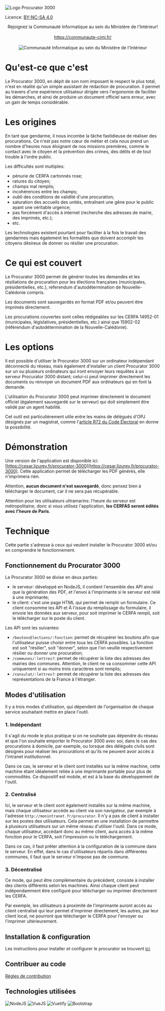![Logo Procurator 3000][logo_procurator]

Licence: [BY-NC-SA 4.0](./LICENCE.md)


<p align="center">
Rejoignez la Communauté Informatique au sein du Ministère de l'Intérieur!<br/><br/>
<a href="https://communaute-cimi.fr/">https://communaute-cimi.fr/</a><br/><br/>
<img src="./docs/logo_cimi.jpeg" alt="Communauté Informatique au sein du Ministère de l'Intérieur" />
</p>

# Qu'est-ce que c'est

Le Procurator 3000, en dépit de son nom imposant le respect le plus total, n'est en réalité qu'un simple assistant de rédaction de procuration. Il permet au travers d'une expérience utilisateur dirigée vers l'ergonomie de faciliter les démarches, et ainsi de produire un document officiel sans erreur, avec un gain de temps considérable.

# Les origines

En tant que gendarme, il nous incombe la tâche fastidieuse de réaliser des procurations. Ce n'est pas notre cœur de métier et cela nous prend un nombre d'heures nous éloignant de nos missions premières, comme le contact avec le citoyen et la prévention des crimes, des délits et de tout trouble à l'ordre public.

Les difficultés sont multiples:

* pénurie de CERFA cartonnés rose;
* ratures du citoyen;
* champs mal remplis;
* incohérences entre les champs;
* oubli des conditions de validité d'une procuration;
* saturation des accueils des unités, entraînant une gêne pour le public ayant une véritable urgence;
* pas forcément d'accès à internet (recherche des adresses de mairie, des imprimés, etc.);
* etc.

Les technologies existent pourtant pour faciliter à la fois le travail des gendarmes mais également les formalités que doivent accomplir les citoyens désireux de donner ou résilier une procuration.

# Ce qui est couvert

Le Procurator 3000 permet de générer toutes les demandes et les résiliations de procuration pour les élections françaises (municipales, présidentielles, etc.), referendum d'autodétermination de Nouvelle-Calédonie compris.

Les documents sont sauvegardés en format PDF et/ou peuvent être imprimés directement.

Les procurations couvertes sont celles rédigeables sur les CERFA 14952-01 (municipales, législatives, présidentielles, etc.) ainsi que 15902-02 (référendum d'autodétermination de la Nouvelle-Calédonie).

# Les options

Il est possible d'utiliser le Procurator 3000 sur un ordinateur indépendant déconnecté du réseau, mais également d'installer un client Procurator 3000 sur un ou plusieurs ordinateurs qui iront envoyer leurs requêtes à un serveur Procurator 3000 distant; celui-ci peut imprimer directement les documents ou renvoyer un document PDF aux ordinateurs qui en font la demande.

L'utilisation du Procurator 3000 peut imprimer directement le document officiel (également sauvegardé sur le serveur) qui doit simplement être validé par un agent habilité.

Cet outil est particulièrement utile entre les mains de délégués d'OPJ désignés par un magistrat, comme l'[article R72 du Code Électoral](https://www.legifrance.gouv.fr/affichCodeArticle.do?idArticle=LEGIARTI000006354586&cidTexte=LEGITEXT000006070239&dateTexte=20061013) en donne la possibilité.

# Démonstration

Une version de l'application est disponible ici: [https://cesar.lizurey.fr/procurator-3000](https://cesar.lizurey.fr/procurator-3000). Cette application permet de télécharger les PDF générés, elle n'imprimera rien.

Attention, __aucun document n'est sauvegardé__, donc pensez bien à télécharger le document, car il ne sera pas récupérable.

Attention pour les utilisateurs ultramarins: l'heure du serveur est métropolitaine, donc si vous utilisez l'application, __les CERFAS seront édités avec l'heure de Paris__.

# Technique

Cette partie s'adresse à ceux qui veulent installer le Procurator 3000 et/ou en comprendre le fonctionnement.

## Fonctionnement du Procurator 3000

Le Procurator 3000 se divise en deux parties:

* le serveur: développé en NodeJS, il contient l'ensemble des API ainsi que la génération des PDF, et l'envoi à l'imprimante si le serveur est relié à une imprimante;
* le client: c'est une page HTML qui permet de remplir un formulaire. Ce client consomme les API et À l'issue du remplissage du formulaire, il envoie les données aux serveur, pour soit imprimer le CERFA rempli, soit le télécharger sur le poste du client.

Les API sont les suivantes:

* `/boutonsElections/:fonction`: permet de récupérer les boutons afin que l'utilisateur puisse choisir entre tous les CERFA possibles. La fonction est soit "résilier", soit "donner", selon que l'on veuille respectivement résilier ou donner une procuration;
* `/communes/:lettres?`: permet de récupérer la liste des adresses des mairies des communes. Attention, le client ne va consommer cette API uniquement si au moins trois caractères sont remplis;
* `/consulat/:lettres?`: permet de récupérer la liste des adresses des représentations de la France à l'étranger.

## Modes d'utilisation

Il y a trois modes d'utilisation, qui dépendent de l'organisation de chaque service souhaitant mettre en place l'outil.

### 1. Indépendant

Il s'agit du mode le plus pratique si on ne souhaite pas dépendre du réseau et que l'on souhaite emporter le Procurator 3000 avec soi, dans le cas des procurations à domicile, par exemple, ou lorsque des délégués civils sont désignés pour réaliser les procurations et qu'ils ne peuvent avoir accès à l'intranet institutionnel.

Dans ce cas, le serveur et le client sont installés sur la même machine, cette machine étant idéalement reliée à une imprimante portable pour plus de commodités. Ce dispositif est mobile, et est à la base du développement de l'outil.

### 2. Centralisé

Ici, le serveur et le client sont également installés sur la même machine, mais chaque utilisateur accède au client via son navigateur, par exemple à l'adresse `http://monintranet.fr/procurator`. Il n'y a pas de client à installer sur les postes des utilisateurs. Cela permet en une installation de permettre à plusieurs utilisateurs sur un même réseau d'utiliser l'outil. Dans ce mode, chaque utilisateur, accédant donc au même client, aura accès à la même fonction pour le CERFA, soit l'impression ou le téléchargement.

Dans ce cas, il faut prêter attention à la configuration de la commune dans le serveur. En effet, dans le cas d'utilisateurs répartis dans différentes communes, il faut que le serveur n'impose pas de commune.

### 3. Décentralisé

Ce mode, qui peut être complémentaire du précédent, consiste à installer des clients différents selon les machines. Ainsi chaque client peut indépendamment être configuré pour télécharger ou imprimer directement les CERFA.

Par exemple, les utilisateurs à proximité de l'imprimante auront accès au client centralisé qui leur permet d'imprimer directement, les autres, par leur client local, ne pourront que télécharger le CERFA pour l'envoyer ou l'imprimer ultérieurement.

## Installation & configuration

Les instructions pour installer et configurer le procurator se trouvent [ici](./INSTALL.md).

## Contribuer au code

[Règles de contribution](./CONTRIBUTING.md)

## Technologies utilisées

![NodeJS][logo_nodejs]
![VueJS][logo_vuejs]
![Vuetify][logo_vuetify]
![Bootstrap][logo_perl]


[logo_procurator]: ./docs/logo01.jpg "Logo du Procurator 3000"
[logo_nodejs]: ./docs/nodejs_logo.png "NodeJS"
[logo_vuejs]: ./docs/vue_logo.png "VueJS"
[logo_vuetify]: ./docs/vuetify_logo.png "Vuetify"
[logo_perl]: ./docs/perl_logo.png "Perl"
